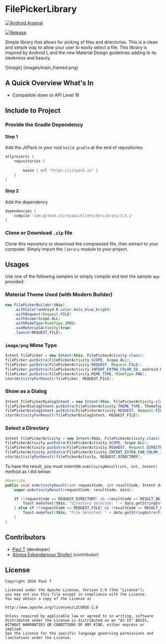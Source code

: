 # FilePickerLibrary

[![Android Arsenal](https://img.shields.io/badge/Android%20Arsenal-FilePickerLibrary-blue.svg?style=flat-square)](http://android-arsenal.com/details/1/785)

[![Release](https://jitpack.io/v/DeveloperPaul123/FilePickerLibrary.svg)](https://jitpack.io/#DeveloperPaul123/FilePickerLibrary)

Simple library that allows for picking of files and directories. This is a clean and simple way to allow your user to easily select a file. This library is inspired by Android L and the new Material Design guidelines adding to its sleekness and beauty.

![image] (images/main_framed.png)

## A Quick Overview What's In
* Compatible down to API Level 16

## Include to Project
### Provide the Gradle Dependency
#### Step 1
Add the JitPack in your root `build.gradle` at the end of repositories:
```gradle
allprojects {
    repositories {
        ...
        maven { url "https://jitpack.io" }
    }
}
```
#### Step 2
Add the dependency
```gradle
dependencies {
    compile 'com.github.alirezaaa:FilePickerLibrary:3.5.1'
}
```
### Clone or Download `.zip` file
Clone this repository or download the compressed file, then extract to your computer. Simply import the `library` module to your project.

## Usages
Use one of the following samples or simply compile and test the sample `app` provided:
### Material Theme Used (with Modern Builder)
```java
new FilePickerBuilder(this)
    .withColor(android.R.color.holo_blue_bright)
    .withRequest(Request.FILE)
    .withScope(Scope.ALL)
    .withMimeType(MimeType.JPEG)
    .useMaterialActivity(true)
    .launch(REQUEST_FILE);
```
### `image/png` Mime Type
```java
Intent filePicker = new Intent(this, FilePickerActivity.class);
filePicker.putExtra(FilePickerActivity.SCOPE, Scope.ALL);
filePicker.putExtra(FilePickerActivity.REQUEST, Request.FILE);
filePicker.putExtra(FilePickerActivity.INTENT_EXTRA_COLOR_ID, android.R.color.holo_green_dark);
filePicker.putExtra(FilePickerActivity.MIME_TYPE, MimeType.PNG);
startActivityForResult(filePicker, REQUEST_FILE);
```
### Show as a Dialog
```java
Intent filePickerDialogIntent = new Intent(this, FilePickerActivity.class);
filePickerDialogIntent.putExtra(FilePickerActivity.THEME_TYPE, ThemeType.DIALOG);
filePickerDialogIntent.putExtra(FilePickerActivity.REQUEST, Request.FILE);
startActivityForResult(filePickerDialogIntent, REQUEST_FILE);
```
### Select a Directory
```java
Intent filePickerActivity = new Intent(this, FilePickerActivity.class);
filePickerActivity.putExtra(FilePickerActivity.SCOPE, Scope.ALL);
filePickerActivity.putExtra(FilePickerActivity.REQUEST, Request.DIRECTORY);
filePickerActivity.putExtra(FilePickerActivity.INTENT_EXTRA_FAB_COLOR_ID, android.R.color.holo_green_dark);
startActivityForResult(filePickerActivity, REQUEST_DIRECTORY);
```
To have the result, you must override `onActivityResult(int, int, Intent)` method as I did below:

```java
@Override
public void onActivityResult(int requestCode, int resultCode, Intent data) {
    super.onActivityResult(requestCode, resultCode, data);

    if ((requestCode == REQUEST_DIRECTORY) && (resultCode == RESULT_OK)) {
        Toast.makeText(this, "Directory Selected: " + data.getStringExtra(FilePickerActivity.FILE_EXTRA_DATA_PATH), Toast.LENGTH_LONG).show();
    } else if ((requestCode == REQUEST_FILE) && (resultCode == RESULT_OK)) {
        Toast.makeText(this, "File Selected: " + data.getStringExtra(FilePickerActivity.FILE_EXTRA_DATA_PATH), Toast.LENGTH_LONG).show();
    }
}
```
## Contributors
- [Paul T](mailto:developer.paul.123@gmail.com) (developer)
- [Alireza Eskandarpour Shoferi](https://twitter.com/enormoustheory) (contributor)

## License
    Copyright 2016 Paul T
    
    Licensed under the Apache License, Version 2.0 (the "License");
    you may not use this file except in compliance with the License.
    You may obtain a copy of the License at
    
    http://www.apache.org/licenses/LICENSE-2.0
    
    Unless required by applicable law or agreed to in writing, software
    distributed under the License is distributed on an "AS IS" BASIS,
    WITHOUT WARRANTIES OR CONDITIONS OF ANY KIND, either express or implied.
    See the License for the specific language governing permissions and
    limitations under the License.
